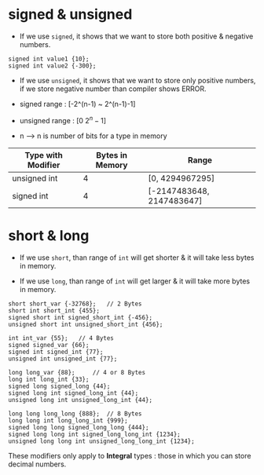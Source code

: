 # signed & unsigned

 * If we use `signed`, it shows that we want to store both positive & negative numbers.

 ```
 signed int value1 {10};
 signed int value2 {-300};
 ```

 * If we use `unsigned`, it shows that we want to store only positive numbers, if we store negative number than compiler shows ERROR.

 * signed range : [-2^(n-1) ~ 2^(n-1)-1]
 * unsigned range : [$`0 ~ 2^n - 1`$]

 * n --> n is number of bits for a type in memory

| Type with Modifier | Bytes in Memory | Range |
|---|---|---|
| unsigned int | 4 | [0, 4294967295] |
| signed int | 4 | [-2147483648, 2147483647] |

# short & long

 * If we use `short`, than range of `int` will get shorter & it will take less bytes in memory.

 * If we use `long`, than range of `int` will get larger & it will take more bytes in memory.

```
short short_var {-32768};   // 2 Bytes
short int short_int {455};
signed short int signed_short_int {-456};
unsigned short int unsigned_short_int {456};

int int_var {55};   // 4 Bytes
signed signed_var {66}; 
signed int signed_int {77};
unsigned int unsigned_int {77};

long long_var {88};     // 4 or 8 Bytes
long int long_int {33}; 
signed long signed_long {44};
signed long int signed_long_int {44};
unsigned long int unsigned_long_int {44};

long long long_long {888};  // 8 Bytes
long long int long_long_int {999};
signed long long signed_long_long {444};
signed long long int signed_long_long_int {1234};
unsigned long long int unsigned_long_long_int {1234};
```

These modifiers only apply to **Integral** types : those in which you can store decimal numbers.